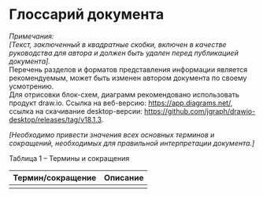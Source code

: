 # Глоссарий документа

*Примечания:*  
*[Текст, заключенный в квадратные скобки, включен в качестве руководства для автора и должен быть удален перед публикацией документа].*  
Перечень разделов и форматов представления информации является рекомендуемым, может быть изменен автором документа по своему усмотрению.  
Для отрисовки блок-схем, диаграмм рекомендовано использовать продукт draw.io. Ссылка на веб-версию: https://app.diagrams.net/, ссылка на скачивание desktop-версии: https://github.com/jgraph/drawio-desktop/releases/tag/v18.1.3.

*[Необходимо привести значения всех основных терминов и сокращений, необходимых для правильной интерпретации документа.]*  

Таблица 1 – Термины и сокращения  

| Термин/сокращение | Описание |
|----|----|
|  |  |   